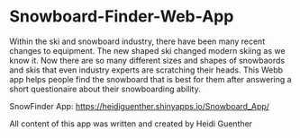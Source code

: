 # Snowboard-Finder-Web-App
Within the ski and snowboard industry, there have been many recent changes to equipment. 
The new shaped ski changed modern skiing as we know it. 
Now there are so many different sizes and shapes of snowbaords and skis that even industry experts are scratching their heads.
This Webb app helps people find the snowboard that is best for them after answering a short questionaire about their snowboarding ability.

SnowFinder App: https://heidiguenther.shinyapps.io/Snowboard_App/

All content of this app was written and created by Heidi Guenther
